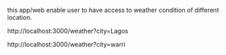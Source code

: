 this app/web enable user to have access to weather condition of different location. 

http://localhost:3000/weather?city=Lagos 

http://localhost:3000/weather?city=warri